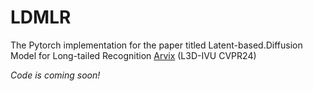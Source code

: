 # LDMLR

The Pytorch implementation for the paper titled Latent-based.Diffusion Model for Long-tailed Recognition [Arvix](https://arxiv.org/abs/2404.04517) (L3D-IVU CVPR24)

*Code is coming soon!*
